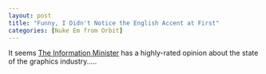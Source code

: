 ```yaml
---
layout: post
title: "Funny, I Didn't Notice the English Accent at First"
categories: [Nuke Em from Orbit]
---
```

It seems <a href="http://www.theinformationminister.com/press.php?ID=612204778" target="linkframe">The Information Minister</a> has a highly-rated opinion about the state of the graphics industry.....


